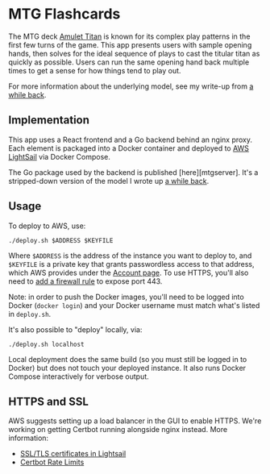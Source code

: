 # MTG Flashcards

The MTG deck [Amulet Titan][amulet_mtggoldfish] is known for its complex play
patterns in the first few turns of the game. This app presents users with
sample opening hands, then solves for the ideal sequence of plays to cast the
titular titan as quickly as possible. Users can run the same opening hand back
multiple times to get a sense for how things tend to play out.

[amulet_mtggoldfish]: https://www.mtggoldfish.com/archetype/amulet-titan

For more information about the underlying model, see my write-up from
[a while back][amulet_article].

## Implementation

This app uses a React frontend and a Go backend behind an nginx proxy. Each
element is packaged into a Docker container and deployed to
[AWS LightSail][AWS_lightsail] via Docker Compose.

The Go package used by the backend is published [here][mtgserver]. It's a
stripped-down version of the model I wrote up [a while back][amulet_article].

[aws_lightsail]: https://lightsail.aws.amazon.com/
[mtgserver_readme]: https://github.com/charles-uno/mtgserver/blob/main/README.md
[amulet_article]: https://charles.uno/amulet-simulation/

## Usage

To deploy to AWS, use:
```
./deploy.sh $ADDRESS $KEYFILE
```
Where `$ADDRESS` is the address of the instance you want to deploy to, and
`$KEYFILE` is a private key that grants passwordless access to that address,
which AWS provides under the [Account page][aws_account]. To use HTTPS, you'll
also need to [add a firewall rule][aws_firewall] to expose port 443.

Note: in order to push the Docker images, you'll need to be logged into Docker
(`docker login`) and your Docker username must match what's listed in
`deploy.sh`.

[aws_account]: https://lightsail.aws.amazon.com/ls/webapp/account/keys
[aws_firewall]: https://aws.amazon.com/blogs/compute/enhancing-site-security-with-new-lightsail-firewall-features/

It's also possible to "deploy" locally, via:
```
./deploy.sh localhost
```
Local deployment does the same build (so you must still be logged in to Docker)
but does not touch your deployed instance. It also runs Docker Compose
interactively for verbose output.

## HTTPS and SSL

AWS suggests setting up a load balancer in the GUI to enable HTTPS. We're
working on getting Certbot running alongside nginx instead. More information:

- [SSL/TLS certificates in Lightsail](https://lightsail.aws.amazon.com/ls/docs/en_us/articles/understanding-tls-ssl-certificates-in-lightsail-https)
- [Certbot Rate Limits](https://letsencrypt.org/docs/rate-limits/)
